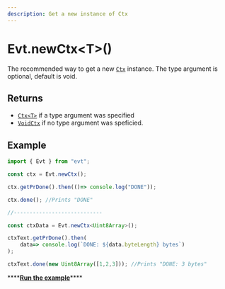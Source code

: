 ```yaml
---
description: Get a new instance of Ctx
---
```


# Evt.newCtx\<T>()

The recommended way to get a new [`Ctx`](https://docs.ts-evt.dev/api/ctx) instance. The type argument is optional, default is void.

## Returns

* [`Ctx<T>`](https://docs.ts-evt.dev/api/ctx) if a type argument was specified
* [`VoidCtx`](https://docs.ts-evt.dev/api/ctx) if no type argument was speficied.

## Example

```typescript
import { Evt } from "evt";

const ctx = Evt.newCtx();

ctx.getPrDone().then(()=> console.log("DONE"));

ctx.done(); //Prints "DONE"

//----------------------------

const ctxData = Evt.newCtx<Uint8Array>();

ctxText.getPrDone().then(
    data=> console.log(`DONE: ${data.byteLength} bytes`)
);

ctxText.done(new Uint8Array([1,2,3])); //Prints "DONE: 3 bytes"
```

\*\*\*\*[**Run the example**](https://stackblitz.com/edit/evt-5xs5rr?embed=1\&file=index.ts\&hideExplorer=1)\*\*\*\*
